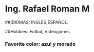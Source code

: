 # Ing. Rafael Roman M

##IDIOMAS: INGLES,ESPAÑOL.

##Hobbies: Futbol, Videogames

### Favorite color: azul y morado
